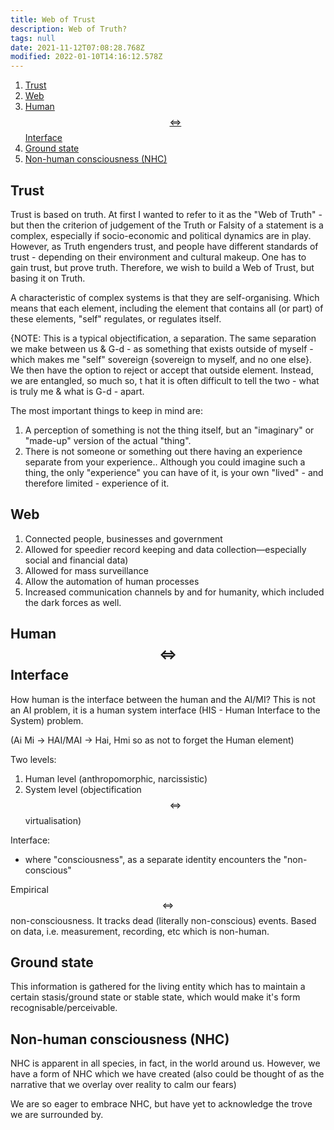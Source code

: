 ```yaml
---
title: Web of Trust
description: Web of Truth?
tags: null
date: 2021-11-12T07:08:28.768Z
modified: 2022-01-10T14:16:12.578Z
---
```


1. [Trust](#trust)
2. [Web](#web)
3. [Human$$ \Leftrightarrow $$Interface](#human-leftrightarrow-interface)
4. [Ground state](#ground-state)
5. [Non-human consciousness (NHC)](#non-human-consciousness-nhc)

## Trust

Trust is based on truth. At first I wanted to refer to it as the "Web of Truth" - but then the criterion of judgement of the Truth or Falsity of a statement is a complex, especially if socio-economic and political dynamics are in play. However, as Truth engenders trust, and people have different standards of trust - depending on their environment and cultural makeup. One has to gain trust, but prove truth. Therefore, we wish to build a Web of Trust, but basing it on Truth.

A characteristic of complex systems is that they are self-organising. Which means that each element, including the element that contains all (or part) of these elements, "self" regulates, or regulates itself.

{NOTE: This is a typical objectification, a separation. The same separation we make between us & G-d - as something that exists outside of myself - which makes me "self" sovereign {sovereign to myself, and no one else}. We then have the option to reject or accept that outside element. Instead, we are entangled, so much so, t hat it is often difficult to tell the two - what is truly me & what is G-d - apart.

The most important things to keep in mind are:

1. A perception of something is not the thing itself, but an "imaginary" or "made-up" version of the actual "thing".
2. There is not someone or something out there having an experience separate from your experience.. Although you could imagine such a thing, the only "experience" you can have of it, is your own "lived" - and therefore limited - experience of it.

## Web

1. Connected people, businesses and government
2. Allowed for speedier record keeping and data collection&mdash;especially social and financial data)
3. Allowed for mass surveillance
4. Allow the automation of human processes
5. Increased communication channels by and for humanity, which included the dark forces as well.

## Human$$ \Leftrightarrow $$Interface

How human is the interface between the human and the AI/MI? This is not an AI problem, it is a human system interface (HIS - Human Interface to the System) problem.

(Ai Mi -> HAI/MAI -> Hai, Hmi so as not to forget the Human element)

Two levels:

1. Human level (anthropomorphic, narcissistic)
2. System level (objectification $$\Leftrightarrow$$ virtualisation)

Interface:

- where "consciousness", as a separate identity encounters the "non-conscious"

Empirical $$\Leftrightarrow$$ non-consciousness. It tracks dead (literally non-conscious) events. Based on data, i.e. measurement, recording, etc which is non-human.

## Ground state

This information is gathered for the living entity which has to maintain a certain stasis/ground state or stable state, which would make it's form recognisable/perceivable.

## Non-human consciousness (NHC)

NHC is apparent in all species, in fact, in the world around us. However, we have a form of NHC which we have created (also could be thought of as the narrative that we overlay over reality to calm our fears)

We are so eager to embrace NHC, but have yet to acknowledge the trove we are surrounded by.
